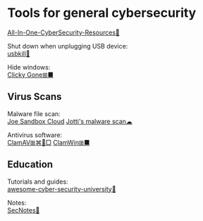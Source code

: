 
# Tools for general cybersecurity

[All-In-One-CyberSecurity-Resources💩](https://github.com/vatsalgupta67/All-In-One-CyberSecurity-Resources)

Shut down when unplugging USB device:  
[usbkill🐧](https://github.com/hephaest0s/usbkill)

Hide windows:  
[Clicky Gone⊞■](http://clickygone.sourceforge.net/)

## Virus Scans

Malware file scan:  
[Joe Sandbox Cloud](https://www.joesandbox.com/)
[Jotti's malware scan☁](https://virusscan.jotti.org/)

Antivirus software:  
[ClamAV⊞⌘🐧□](https://www.clamav.net/)
[ClamWin⊞■](http://www.clamwin.com/)

## Education

Tutorials and guides:  
[awesome-cyber-security-university💩](https://github.com/brootware/awesome-cyber-security-university)

Notes:  
[SecNotes💩](https://github.com/0xRar/SecNotes)
